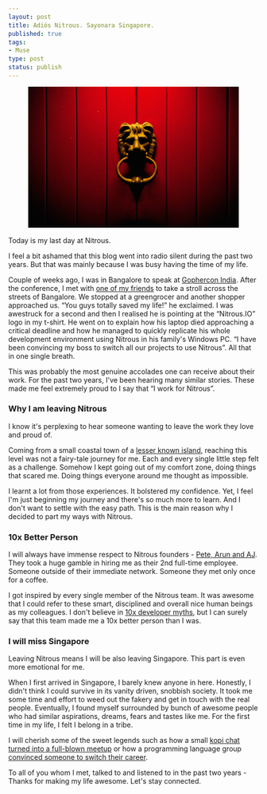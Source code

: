 ```yaml
---
layout: post
title: Adiós Nitrous. Sayonara Singapore.
published: true
tags:
- Muse 
type: post
status: publish
---
```


<figure>
<img src="/images/lion-door-knocker.jpeg" alt="Lion door knocker at Nitrous.IO's Singapore office (photo credit: @malinthe)" class="portrait"/>
</figure>

Today is my last day at Nitrous.

I feel a bit ashamed that this blog went into radio silent during the past two years. But that was mainly because I was busy having the time of my life.

Couple of weeks ago, I was in Bangalore to speak at [Gophercon India](http://www.gophercon.in/).
After the conference, I met with [one of my friends](https://twitter.com/laktek/status/569151911204560896) to take a stroll across the streets of Bangalore.
We stopped at a greengrocer and another shopper approached us. &ldquo;You guys totally saved my life!&rdquo; he exclaimed.
I was awestruck for a second and then I realised he is pointing at the &ldquo;Nitrous.IO&rdquo; logo in my t-shirt.
He went on to explain how his laptop died approaching a critical deadline and how he managed to quickly replicate his whole development environment using Nitrous in his family's Windows PC.
&ldquo;I have been convincing my boss to switch all our projects to use Nitrous&rdquo;. All that in one single breath.

This was probably the most genuine accolades one can receive about their work.
For the past two years, I've been hearing many similar stories. These made me feel extremely proud to I say that &ldquo;I work for Nitrous&rdquo;.

### Why I am leaving Nitrous

I know it's perplexing to hear someone wanting to leave the work they love and proud of.

Coming from a small coastal town of a [lesser known island](http://www.laktek.com/about/), reaching this level was not a fairy-tale journey for me. Each and every single little step felt as a challenge.
Somehow I kept going out of my comfort zone, doing things that scared me. Doing things everyone around me thought as impossible.

I learnt a lot from those experiences. It bolstered my confidence. Yet, I feel I'm just beginning my journey and there's so much more to learn. And I don't want to settle with the easy path.
This is the main reason why I decided to part my ways with Nitrous.

### 10x Better Person

I will always have immense respect to Nitrous founders - [Pete, Arun and AJ](http://nitrous.io/team).
They took a huge gamble in hiring me as their 2nd full-time employee. Someone outside of their immediate network. Someone they met only once for a coffee.

I got inspired by every single member of the Nitrous team. It was awesome that I could refer to these smart, disciplined and overall nice human beings as my colleagues.
I don't believe in [10x developer myths](http://www.newyorker.com/magazine/2014/11/24/programmers-price), but I can surely say that this team made me a 10x better person than I was.

### I will miss Singapore

Leaving Nitrous means I will be also leaving Singapore. This part is even more emotional for me.

When I first arrived in Singapore, I barely knew anyone in here. Honestly, I didn't think I could survive in its vanity driven, snobbish society.
It took me some time and effort to weed out the fakery and get in touch with the real people. Eventually, I found myself surrounded by bunch of awesome people who had similar aspirations, dreams, fears and tastes like me.
For the first time in my life, I felt I belong in a tribe.

I will cherish some of the sweet legends such as how a small [kopi chat turned into a full-blown meetup](http://medium.com/@cheeaun/the-kopi-js-meetup-story-5ee2cd574678) or how a programming language group [convinced someone to switch their career](https://www.youtube.com/watch?v=fqCLXyeRxEA&list=PLECEw2eFfW7hYMucZmsrryV_9nIc485P1).

To all of you whom I met, talked to and listened to in the past two years - Thanks for making my life awesome. Let's stay connected.
